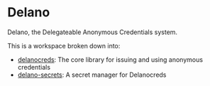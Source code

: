 # Delano

Delano, the Delegateable Anonymous Credentials system.

This is a workspace broken down into:

-   [delanocreds](/crates/delanocreds/): The core library for issuing and using anonymous credentials
-   [delano-secrets](/crates/delano-secrets/): A secret manager for Delanocreds
